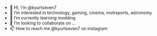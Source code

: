 - 👋 Hi, I’m @kyurtseven7
- 👀 I’m interested in technology, gaming, cinema, motrsports, astronomy
- 🌱 I’m currently learning modding
- 💞️ I’m looking to collaborate on ...
- 📫 How to reach me @kyurtseven7 on instagram

<!---
kyurtseven7/kyurtseven7 is a ✨ special ✨ repository because its `README.md` (this file) appears on your GitHub profile.
You can click the Preview link to take a look at your changes.
--->
